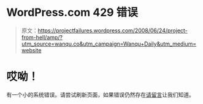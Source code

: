 # WordPress.com 429 错误

> 原文：<https://projectfailures.wordpress.com/2008/06/24/project-from-hell/amp/?utm_source=wanqu.co&utm_campaign=Wanqu+Daily&utm_medium=website>

# 哎呦！

有一个小的系统错误。请尝试刷新页面，如果错误仍然存在[请留言](https://wordpress.com/contact-support/)让我们知道。